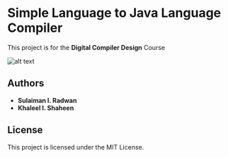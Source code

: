 # Simple Language to Java Language Compiler

This project is for the **Digital Compiler Design** Course

![alt text](https://raw.githubusercontent.com/sulaiman-radwan/Simple-Language-Compiler/SreenShoot.png)


## Authors

* **Sulaiman I. Radwan**
* **Khaleel I. Shaheen**

## License

This project is licensed under the MIT License.
